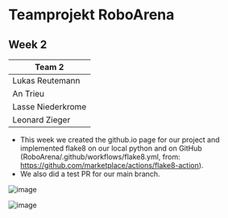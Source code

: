 # Teamprojekt RoboArena
## Week 2

| Team 2 |
| ----------------- |
| Lukas Reutemann   | 
| An Trieu          | 
| Lasse Niederkrome |
| Leonard Zieger    |

* This week we created the github.io page for our project and implemented flake8 on our local python and on GitHub (RoboArena/.github/workflows/flake8.yml, from: https://github.com/marketplace/actions/flake8-action). 
* We also did a test PR for our main branch.

![image](https://user-images.githubusercontent.com/72664329/167307823-dba4cab9-95f9-4f38-9384-aa32e2ee94bf.png)

![image](https://user-images.githubusercontent.com/72664329/167307939-07614a09-1913-4010-ad30-e24b8d68fd05.png)
